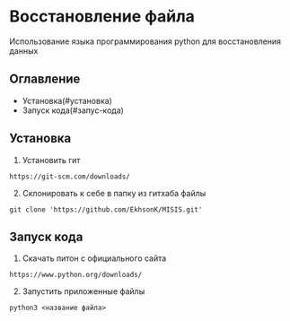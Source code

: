 # Восстановление файла

Использование языка программирования python для восстановления данных

## Оглавление
- Установка(#установка)
- Запуск кода(#запус-кода)

## Установка
1. Установить гит

`https://git-scm.com/downloads/`


2. Склонировать к себе в папку из гитхаба файлы

`git clone 'https://github.com/EkhsonK/MISIS.git'`

## Запуск кода

1. Скачать питон с официального сайта

`https://www.python.org/downloads/`

2. Запустить приложенные файлы

`python3 <название файла>`